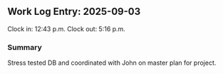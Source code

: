 ## Work Log Entry: 2025-09-03

Clock in: 12:43 p.m.
Clock out: 5:16 p.m.

### Summary

Stress tested DB and coordinated with John on master plan for project. 